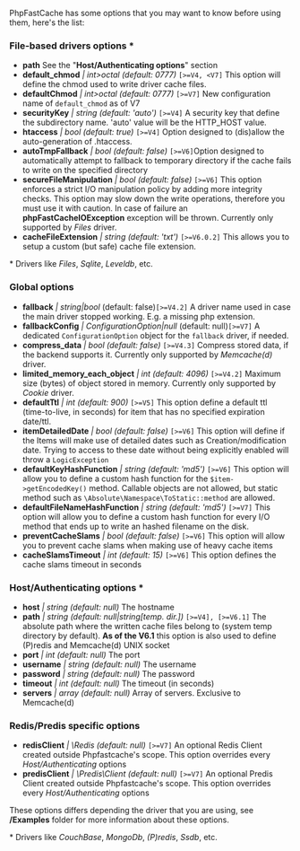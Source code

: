 PhpFastCache has some options that you may want to know before using them, here's the list:

### File-based drivers options *
* **path** See the "**Host/Authenticating options**" section
* **default_chmod** _| int>octal (default: 0777)_ `[>=V4, <V7]` This option will define the chmod used to write driver cache files.
* **defaultChmod** _| int>octal (default: 0777)_ `[>=V7]` New configuration name of `default_chmod` as of V7
* **securityKey** _| string (default: 'auto')_ `[>=V4]` A security key that define the subdirectory name. 'auto' value will be the HTTP_HOST value.
* **htaccess** _| bool (default: true)_ `[>=V4]` Option designed to (dis)allow the auto-generation of .htaccess.
* **autoTmpFallback** _| bool (default: false)_ `[>=V6]`Option designed to automatically attempt to fallback to temporary directory if the cache fails to write on the specified directory
* **secureFileManipulation** _| bool (default: false)_ `[>=V6]` This option enforces a strict I/O manipulation policy by adding more integrity checks. This option may slow down the write operations, therefore you must use it with caution. In case of failure an **phpFastCacheIOException** exception will be thrown. Currently only supported by _Files_ driver.
* **cacheFileExtension** _| string (default: 'txt')_ `[>=V6.0.2]` This allows you to setup a custom (but safe) cache file extension.

\* Drivers like _Files_, _Sqlite_, _Leveldb_, etc.

### Global options
* **fallback** _| string|bool_  (default: false)`[>=V4.2]` A driver name used in case the main driver stopped working. E.g. a missing php extension.
* **fallbackConfig** _| ConfigurationOption|null_  (default: null)`[>=V7]` A dedicated `ConfigurationOption` object for the `fallback` driver, if needed.
* **compress_data** _| bool (default: false)_ `[>=V4.3]` Compress stored data, if the backend supports it. Currently only supported by _Memcache(d)_ driver.
* **limited_memory_each_object** _| int (default: 4096)_ `[>=V4.2]` Maximum size (bytes) of object stored in memory. Currently only supported by _Cookie_ driver.
* **defaultTtl** _| int (default: 900)_ `[>=V5]` This option define a default ttl (time-to-live, in seconds) for item that has no specified expiration date/ttl.
* **itemDetailedDate** _| bool (default: false)_ `[>=V6]` This option will define if the Items will make use of detailed dates such as Creation/modification date. Trying to access to these date without being explicitly enabled will throw a `LogicException`
* **defaultKeyHashFunction** _| string (default: 'md5')_ `[>=V6]` This option will allow you to define a custom hash function for the `$item->getEncodedKey()` method. Callable objects are not allowed, but static method such as `\Absolute\Namespace\ToStatic::method` are allowed.
* **defaultFileNameHashFunction** _| string (default: 'md5')_ `[>=V7]` This option will allow you to define a custom hash function for every I/O method that ends up to write an hashed filename on the disk.
* **preventCacheSlams** _| bool (default: false)_ `[>=V6]` This option will allow you to prevent cache slams when making use of heavy cache items
* **cacheSlamsTimeout** _| int (default: 15)_ `[>=V6]` This option defines the cache slams timeout in seconds

### Host/Authenticating options *
* **host** _| string (default: null)_ The hostname
* **path** _| string (default: null|string[temp. dir.])_ `[>=V4], [>=V6.1]` The absolute path where the written cache files belong to (system temp directory by default). **As of the V6.1** this option is also used to define (P)redis and Memcache(d) UNIX socket
* **port** _| int (default: null)_ The port
* **username** _| string (default: null)_ The username
* **password** _| string (default: null)_ The password
* **timeout** _| int (default: null)_ The timeout (in seconds)
* **servers** _| array (default: null)_ Array of servers. Exclusive to Memcache(d)

### Redis/Predis specific options
* **redisClient** _| \Redis (default: null)_ `[>=V7]` An optional Redis Client created outside Phpfastcache's scope. This option overrides every _Host/Authenticating_ options
* **predisClient** _| \Predis\Client (default: null)_ `[>=V7]` An optional Predis Client created outside Phpfastcache's scope. This option overrides every _Host/Authenticating_ options

These options differs depending the driver that you are using, see **/Examples** folder for more information about these options.

\* Drivers like _CouchBase_, _MongoDb_, _(P)redis_, _Ssdb_, etc.


